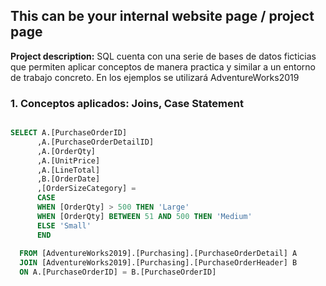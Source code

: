 ## This can be your internal website page / project page

**Project description:** SQL cuenta con una serie de bases de datos ficticias que permiten aplicar conceptos de manera practica y similar a un entorno de trabajo concreto. En los ejemplos se utilizará AdventureWorks2019
### 1. Conceptos aplicados: Joins, Case Statement


```sql

SELECT A.[PurchaseOrderID]
      ,A.[PurchaseOrderDetailID]
      ,A.[OrderQty]
      ,A.[UnitPrice]
      ,A.[LineTotal]
      ,B.[OrderDate]
      ,[OrderSizeCategory] = 
	  CASE
	  WHEN [OrderQty] > 500 THEN 'Large'
	  WHEN [OrderQty] BETWEEN 51 AND 500 THEN 'Medium'
	  ELSE 'Small'
	  END
	  	        
  FROM [AdventureWorks2019].[Purchasing].[PurchaseOrderDetail] A
  JOIN [AdventureWorks2019].[Purchasing].[PurchaseOrderHeader] B
  ON A.[PurchaseOrderID] = B.[PurchaseOrderID]

```
